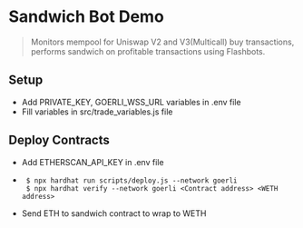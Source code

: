 # Sandwich Bot Demo
> Monitors mempool for Uniswap V2 and V3(Multicall) buy transactions, performs sandwich on profitable transactions using Flashbots.

## Setup
- Add PRIVATE_KEY, GOERLI_WSS_URL variables in .env file
- Fill variables in src/trade_variables.js file

## Deploy Contracts
- Add ETHERSCAN_API_KEY in .env file
- ```
   $ npx hardhat run scripts/deploy.js --network goerli
   $ npx hardhat verify --network goerli <Contract address> <WETH address> 
   ```
- Send ETH to sandwich contract to wrap to WETH

